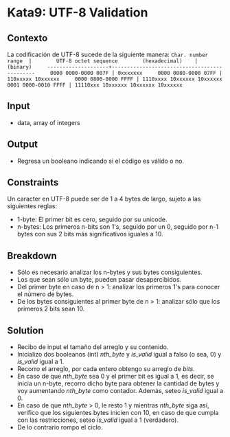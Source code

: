 # Kata9: UTF-8 Validation

## Contexto
La codificación de UTF-8 sucede de la siguiente manera:
`Char. number range  |        UTF-8 octet sequence        (hexadecimal)    |              (binary)     --------------------+---------------------------------------------     0000 0000-0000 007F | 0xxxxxxx     0000 0080-0000 07FF | 110xxxxx 10xxxxxx     0000 0800-0000 FFFF | 1110xxxx 10xxxxxx 10xxxxxx     0001 0000-0010 FFFF | 11110xxx 10xxxxxx 10xxxxxx 10xxxxxx  `

## Input
- data, array of integers

## Output
- Regresa un booleano indicando si el código es válido o no.

## Constraints

Un caracter en UTF-8 puede ser de 1 a 4 bytes de largo, sujeto a las siguientes reglas:
- 1-byte: El primer bit es cero, seguido por su unicode.
- n-bytes: Los primeros n-bits son 1's, seguido por un 0, seguido por n-1 bytes con sus 2 bits más significativos iguales a 10.

## Breakdown
- Sólo es necesario analizar los n-bytes y sus bytes consiguientes.
- Los que sean sólo un byte, pueden pasar desapercibidos.
- Del primer byte en caso de n > 1: analizar los primeros 1's para conocer el número de bytes.
- De los bytes consiguientes al primer byte de n > 1: analizar sólo que los primeros 2 bits sean 10.

## Solution
- Recibo de input el tamaño del arreglo y su contenido.
- Inicializo dos booleanos (int) *nth_byte* y *is_valid* igual a falso (o sea, 0) y *is_valid* igual a 1.
- Recorro el arreglo, por cada entero obtengo su arreglo de *bits*.
- En caso de que *nth_byte* sea 0 y el primer bit es igual a 1, es decir, se inicia un n-byte, recorro dicho byte para obtener la cantidad de bytes y voy aumentando *nth_byte* como contador. Además, seteo *is_valid* igual a 0.
- En caso de que *nth_byte* > 0, le resto 1 y mientras *nth_byte* siga así, verifico que los siguientes bytes inicien con 10, en caso de que cumpla con las restricciones, seteo *is_valid* igual a 1 (verdadero).
- De lo contrario rompo el ciclo.

